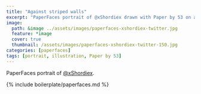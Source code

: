 ```yaml
---
title: "Against striped walls"
excerpt: "PaperFaces portrait of @xShordiex drawn with Paper by 53 on an iPad."
image: 
  path: &image ../assets/images/paperfaces-xshordiex-twitter.jpg 
  feature: *image
  cover: true
  thumbnail: /assets/images/paperfaces-xshordiex-twitter-150.jpg
categories: [paperfaces]
tags: [portrait, illustration, Paper by 53]
---
```


PaperFaces portrait of [@xShordiex](https://twitter.com/xShordiex).

{% include boilerplate/paperfaces.md %}
